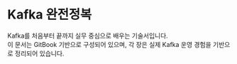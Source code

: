 # Kafka 완전정복

Kafka를 처음부터 끝까지 실무 중심으로 배우는 기술서입니다.  
이 문서는 GitBook 기반으로 구성되어 있으며, 각 장은 실제 Kafka 운영 경험을 기반으로 정리되어 있습니다.
